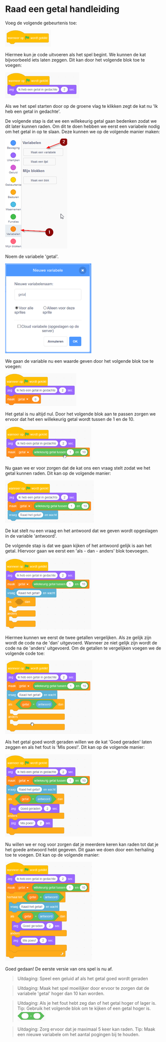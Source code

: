 # Raad een getal handleiding

Voeg de volgende gebeurtenis toe: 

![Image](afbeeldingen/gebeurtenis-vlag.png)
 
Hiermee kun je code uitvoeren als het spel begint. We kunnen de kat bijvoorbeeld iets laten zeggen. Dit kan door het volgende blok toe te voegen:

![Image](afbeeldingen/zeg.png)

Als we het spel starten door op de groene vlag te klikken zegt de kat nu 'Ik heb een getal in gedachte'.

De volgende stap is dat we een willekeurig getal gaan bedenken zodat we dit later kunnen raden. Om dit te doen hebben we eerst een variabele nodig om het getal in op te slaan. Deze kunnen we op de volgende manier maken:

![Image](afbeeldingen/maak-variabele.png)

Noem de variabele 'getal'.

![Image](afbeeldingen/variable-getal.png)

We gaan de variable nu een waarde geven door het volgende blok toe te voegen:

![Image](afbeeldingen/maak-getal-nul.png)

Het getal is nu altijd nul. Door het volgende blok aan te passen zorgen we ervoor dat het een willekeurig getal wordt tussen de 1 en de 10.

![Image](afbeeldingen/willekeurig-getal.png)

Nu gaan we er voor zorgen dat de kat ons een vraag stelt zodat we het getal kunnen raden. Dit kan op de volgende manier:

![Image](afbeeldingen/vraag.png)

De kat stelt nu een vraag en het antwoord dat we geven wordt opgeslagen in de variable 'antwoord'.

De volgende stap is dat we gaan kijken of het antwoord gelijk is aan het getal. Hiervoor gaan we eerst een 'als - dan - anders' blok toevoegen.

![Image](afbeeldingen/als-dan-anders.png)

Hiermee kunnen we eerst de twee getallen vergelijken. Als ze gelijk zijn wordt de code na de 'dan' uitgevoerd. Wanneer ze niet gelijk zijn wordt de code na de 'anders' uitgevoerd. Om de getallen te vergelijken voegen we de volgende code toe:

![Image](afbeeldingen/vergelijk-getallen.png)

Als het getal goed wordt geraden willen we de kat 'Goed geraden' laten zeggen en als het fout is 'Mis poes!'. Dit kan op de volgende manier:

![Image](afbeeldingen/zeg-goed-mis.png)

Nu willen we er nog voor zorgen dat je meerdere keren kan raden tot dat je het goede antwoord hebt gegeven. Dit gaan we doen door een herhaling toe te voegen. Dit kan op de volgende manier:

![Image](afbeeldingen/herhaal.png)

Goed gedaan! De eerste versie van ons spel is nu af.

> Uitdaging: Speel een geluid af als het getal goed wordt geraden

> Uitdaging: Maak het spel moeilijker door ervoor te zorgen dat de variabele 'getal' hoger dan 10 kan worden.

> Uitdaging: Als je het fout hebt zeg dan of het getal hoger of lager is. Tip: Gebruik het volgende blok om te kijken of een getal hoger is.![Image](afbeeldingen/hoger-dan.png)

> Uitdaging: Zorg ervoor dat je maximaal 5 keer kan raden. Tip: Maak een nieuwe variabele om het aantal pogingen bij te houden.